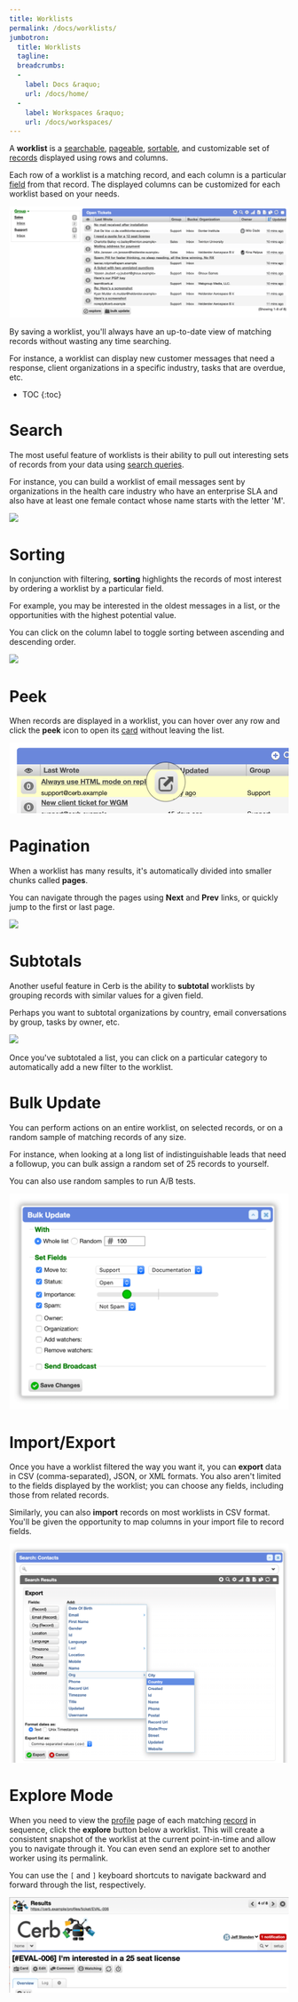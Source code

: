 ```yaml
---
title: Worklists
permalink: /docs/worklists/
jumbotron:
  title: Worklists
  tagline: 
  breadcrumbs:
  -
    label: Docs &raquo;
    url: /docs/home/
  -
    label: Workspaces &raquo;
    url: /docs/workspaces/
---
```


A **worklist** is a [searchable](#search), [pageable](#pagination), [sortable](#sorting), and customizable set of [records](/docs/records/) displayed using rows and columns.

Each row of a worklist is a matching record, and each column is a particular [field](/docs/records/fields/) from that record. The displayed columns can be customized for each worklist based on your needs.

<div class="cerb-screenshot">
<img src="/assets/images/docs/using-cerb/workspaces/worklist.png" class="screenshot">
</div>

By saving a worklist, you'll always have an up-to-date view of matching records without wasting any time searching.

For instance, a worklist can display new customer messages that need a response, client organizations in a specific industry, tasks that are overdue, etc.

* TOC
{:toc}

# Search

The most useful feature of worklists is their ability to pull out interesting sets of records from your data using [search queries](/docs/search/).

For instance, you can build a worklist of email messages sent by organizations in the health care industry who have an enterprise SLA and also have at least one female contact whose name starts with the letter 'M'.

<div class="cerb-screenshot">
<img src="/assets/images/docs/using-cerb/workspaces/deep_search.png" class="screenshot">
</div>

# Sorting

In conjunction with filtering, **sorting** highlights the records of most interest by ordering a worklist by a particular field.

For example, you may be interested in the oldest messages in a list, or the opportunities with the highest potential value.

You can click on the column label to toggle sorting between ascending and descending order.

<div class="cerb-screenshot">
<img src="/assets/images/docs/using-cerb/workspaces/sorting.png" class="screenshot">
</div>

# Peek

When records are displayed in a worklist, you can hover over any row and click the **peek** icon to open its [card](/docs/cards/) without leaving the list.

<div class="cerb-screenshot">
<img src="/assets/images/docs/worklists/peek-icon.png" class="screenshot">
</div>

# Pagination

When a worklist has many results, it's automatically divided into smaller chunks called **pages**.

You can navigate through the pages using **Next** and **Prev** links, or quickly jump to the first or last page.

<div class="cerb-screenshot">
<img src="/assets/images/docs/using-cerb/workspaces/paging.png" class="screenshot">
</div>

# Subtotals

Another useful feature in Cerb is the ability to **subtotal** worklists by grouping records with similar values for a given field.

Perhaps you want to subtotal organizations by country, email conversations by group, tasks by owner, etc.

<div class="cerb-screenshot">
<img src="/assets/images/docs/using-cerb/workspaces/subtotals.png" class="screenshot">
</div>

Once you've subtotaled a list, you can click on a particular category to automatically add a new filter to the worklist.

# Bulk Update

You can perform actions on an entire worklist, on selected records, or on a random sample of matching records of any size.

For instance, when looking at a long list of indistinguishable leads that need a followup, you can bulk assign a random set of 25 records to yourself.

You can also use random samples to run A/B tests.

<div class="cerb-screenshot">
<img src="/assets/images/docs/using-cerb/workspaces/bulk.png" class="screenshot">
</div>

# Import/Export

Once you have a worklist filtered the way you want it, you can **export** data in CSV (comma-separated), JSON, or XML formats.  You also aren't limited to the fields displayed by the worklist; you can choose any fields, including those from related records.

Similarly, you can also **import** records on most worklists in CSV format.  You'll be given the opportunity to map columns in your import file to record fields.

<div class="cerb-screenshot">
<img src="/assets/images/docs/using-cerb/workspaces/export.png" class="screenshot">
</div>

# Explore Mode

When you need to view the [profile](/docs/profiles/) page of each matching [record](/docs/records/) in sequence, click the **explore** button below a worklist.  This will create a consistent snapshot of the worklist at the current point-in-time and allow you to navigate through it.  You can even send an explore set to another worker using its permalink.

You can use the `[` and `]` keyboard shortcuts to navigate backward and forward through the list, respectively.

<div class="cerb-screenshot">
<img src="/assets/images/docs/using-cerb/workspaces/explore.png" class="screenshot">
</div>
